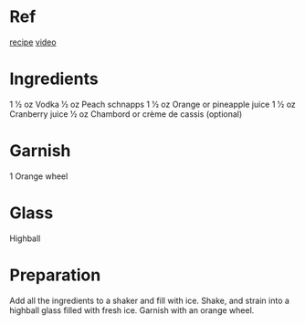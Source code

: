 # Ref
[recipe](https://www.liquor.com/recipes/sex-on-the-beach)
[video](http://www.drinksmixer.com/drink583.html)

# Ingredients
1 1⁄2 oz Vodka
1⁄2 oz Peach schnapps
1 1⁄2 oz Orange or pineapple juice
1 1⁄2 oz Cranberry juice
1⁄2 oz Chambord or crème de cassis (optional)

# Garnish
1 Orange wheel

# Glass
Highball

# Preparation
Add all the ingredients to a shaker and fill with ice.
Shake, and strain into a highball glass filled with fresh ice.
Garnish with an orange wheel.
